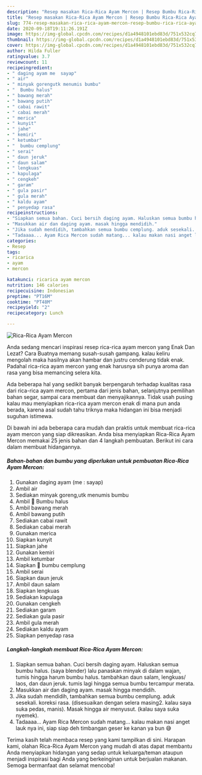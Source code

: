 ```yaml
---
description: "Resep masakan Rica-Rica Ayam Mercon | Resep Bumbu Rica-Rica Ayam Mercon Yang Paling Enak"
title: "Resep masakan Rica-Rica Ayam Mercon | Resep Bumbu Rica-Rica Ayam Mercon Yang Paling Enak"
slug: 774-resep-masakan-rica-rica-ayam-mercon-resep-bumbu-rica-rica-ayam-mercon-yang-paling-enak
date: 2020-09-18T19:11:26.191Z
image: https://img-global.cpcdn.com/recipes/d1a4948101ebd83d/751x532cq70/rica-rica-ayam-mercon-foto-resep-utama.jpg
thumbnail: https://img-global.cpcdn.com/recipes/d1a4948101ebd83d/751x532cq70/rica-rica-ayam-mercon-foto-resep-utama.jpg
cover: https://img-global.cpcdn.com/recipes/d1a4948101ebd83d/751x532cq70/rica-rica-ayam-mercon-foto-resep-utama.jpg
author: Hilda Fuller
ratingvalue: 3.7
reviewcount: 11
recipeingredient:
- " daging ayam me  sayap"
- " air"
- " minyak gorengutk menumis bumbu"
- "  Bumbu halus"
- " bawang merah"
- " bawang putih"
- " cabai rawit"
- " cabai merah"
- " merica"
- " kunyit"
- " jahe"
- " kemiri"
- " ketumbar"
- "  bumbu cemplung"
- " serai"
- " daun jeruk"
- " daun salam"
- " lengkuas"
- " kapulaga"
- " cengkeh"
- " garam"
- " gula pasir"
- " gula merah"
- " kaldu ayam"
- " penyedap rasa"
recipeinstructions:
- "Siapkan semua bahan. Cuci bersih daging ayam. Haluskan semua bumbu halus. (saya blender) lalu panaskan minyak di dalam wajan, tumis hingga harum bumbu halus. tambahkan daun salam, lengkuas/ laos, dan daun jeruk. tumis lagi hingga semua bumbu tercampur merata."
- "Masukkan air dan daging ayam. masak hingga mendidih."
- "Jika sudah mendidih, tambahkan semua bumbu cemplung. aduk sesekali. koreksi rasa. (disesuaikan dengan selera masing2. kalau saya suka pedas, manis). Masak hingga air menyusut. (kalau saya suka nyemek)."
- "Tadaaaa... Ayam Rica Mercon sudah matang... kalau makan nasi anget lauk nya ini, siap siap deh timbangan geser ke kanan ya bun 😅"
categories:
- Resep
tags:
- ricarica
- ayam
- mercon

katakunci: ricarica ayam mercon 
nutrition: 146 calories
recipecuisine: Indonesian
preptime: "PT16M"
cooktime: "PT48M"
recipeyield: "2"
recipecategory: Lunch

---
```



![Rica-Rica Ayam Mercon](https://img-global.cpcdn.com/recipes/d1a4948101ebd83d/751x532cq70/rica-rica-ayam-mercon-foto-resep-utama.jpg)

Anda sedang mencari inspirasi resep rica-rica ayam mercon yang Enak Dan Lezat? Cara Buatnya memang susah-susah gampang. kalau keliru mengolah maka hasilnya akan hambar dan justru cenderung tidak enak. Padahal rica-rica ayam mercon yang enak harusnya sih punya aroma dan rasa yang bisa memancing selera kita.

Ada beberapa hal yang sedikit banyak berpengaruh terhadap kualitas rasa dari rica-rica ayam mercon, pertama dari jenis bahan, selanjutnya pemilihan bahan segar, sampai cara membuat dan menyajikannya. Tidak usah pusing kalau mau menyiapkan rica-rica ayam mercon enak di mana pun anda berada, karena asal sudah tahu triknya maka hidangan ini bisa menjadi suguhan istimewa.




Di bawah ini ada beberapa cara mudah dan praktis untuk membuat rica-rica ayam mercon yang siap dikreasikan. Anda bisa menyiapkan Rica-Rica Ayam Mercon memakai 25 jenis bahan dan 4 langkah pembuatan. Berikut ini cara dalam membuat hidangannya.

<!--inarticleads1-->

##### Bahan-bahan dan bumbu yang diperlukan untuk pembuatan Rica-Rica Ayam Mercon:

1. Gunakan  daging ayam (me : sayap)
1. Ambil  air
1. Sediakan  minyak goreng,utk menumis bumbu
1. Ambil  📌 Bumbu halus
1. Ambil  bawang merah
1. Ambil  bawang putih
1. Sediakan  cabai rawit
1. Sediakan  cabai merah
1. Gunakan  merica
1. Siapkan  kunyit
1. Siapkan  jahe
1. Gunakan  kemiri
1. Ambil  ketumbar
1. Siapkan  📌 bumbu cemplung
1. Ambil  serai
1. Siapkan  daun jeruk
1. Ambil  daun salam
1. Siapkan  lengkuas
1. Sediakan  kapulaga
1. Gunakan  cengkeh
1. Sediakan  garam
1. Sediakan  gula pasir
1. Ambil  gula merah
1. Sediakan  kaldu ayam
1. Siapkan  penyedap rasa




<!--inarticleads2-->

##### Langkah-langkah membuat Rica-Rica Ayam Mercon:

1. Siapkan semua bahan. Cuci bersih daging ayam. Haluskan semua bumbu halus. (saya blender) lalu panaskan minyak di dalam wajan, tumis hingga harum bumbu halus. tambahkan daun salam, lengkuas/ laos, dan daun jeruk. tumis lagi hingga semua bumbu tercampur merata.
1. Masukkan air dan daging ayam. masak hingga mendidih.
1. Jika sudah mendidih, tambahkan semua bumbu cemplung. aduk sesekali. koreksi rasa. (disesuaikan dengan selera masing2. kalau saya suka pedas, manis). Masak hingga air menyusut. (kalau saya suka nyemek).
1. Tadaaaa... Ayam Rica Mercon sudah matang... kalau makan nasi anget lauk nya ini, siap siap deh timbangan geser ke kanan ya bun 😅




Terima kasih telah membaca resep yang kami tampilkan di sini. Harapan kami, olahan Rica-Rica Ayam Mercon yang mudah di atas dapat membantu Anda menyiapkan hidangan yang sedap untuk keluarga/teman ataupun menjadi inspirasi bagi Anda yang berkeinginan untuk berjualan makanan. Semoga bermanfaat dan selamat mencoba!
